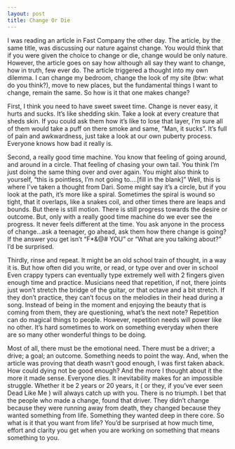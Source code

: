 ```yaml
---
layout: post
title: Change Or Die
---
```

I was reading an article in Fast Company the other day. The article, by the same title, was discussing our 
nature against change. You would think that if you were given the choice to change or die, change would be 
only nature. However, the article goes on say how although all say they want to change, how in truth, few 
ever do. The article triggered a thought into my own dilemma. I can change my bedroom, change the look of my 
site (btw: what do you think?), move to new places, but the fundamental things I want to change, remain the 
same. So how is it that one makes change?

First, I think you need to have sweet sweet time. Change is never easy, it hurts and sucks. It’s like 
shedding skin. Take a look at every creature that sheds skin. If you could ask them how it’s like to lose 
that layer, I’m sure all of them would take a puff on there smoke and same, “Man, it sucks”. It’s full of 
pain and awkwardness, just take a look at our own puberty process. Everyone knows how bad it really is.

Second, a really good time machine. You know that feeling of going around, and around in a circle. That 
feeling of chasing your own tail. You think I’m just doing the same thing over and over again. You might also 
think to yourself, “this is pointless, I’m not going to….[fill in the blank]” Well, this is where I’ve taken 
a thought from Dari. Some might say it’s a circle, but if you look at the path, it’s more like a spiral. 
Sometimes the spiral is wound so tight, that it overlaps, like a snakes coil, and other times there are leaps 
and bounds. But there is still motion. There is still progress towards the desire or outcome. But, only with 
a really good time machine do we ever see the progress. It never feels different at the time. You ask anyone 
in the process of change…ask a teenager, go ahead, ask them how there change is going? If the answer you get 
isn’t “F*&@# YOU” or “What are you talking about?” I’d be surprised.

Thirdly, rinse and repeat. It might be an old school train of thought, in a way it is. But how often did you 
write, or read, or type over and over in school Even crappy typers can eventually type extremely well with 2 
fingers given enough time and practice. Musicians need that repetition, if not, there joints just won’t 
stretch the bridge of the guitar, or that octave and a bit stretch. If they don’t practice, they can’t focus 
on the melodies in their head during a song. Instead of being in the moment and enjoying the beauty that is 
coming from them, they are questioning, what’s the next note? Repetition can do magical things to people. 
However, repetition needs will power like no other. It’s hard sometimes to work on something everyday when 
there are so many other wonderful things to be doing.

Most of all, there must be the emotional need. There must be a driver; a drive; a goal; an outcome. Something 
needs to point the way. And, when the article was proving that death wasn’t good enough, I was first taken 
aback. How could dying not be good enough? And the more I thought about it the more it made sense. Everyone 
dies. It inevitability makes for an impossible struggle. Whether it be 2 years or 20 years, it ( or they, if 
you’ve ever seen Dead Like Me ) will always catch up with you. There is no triumph. I bet that the people who 
made a change, found that driver. They didn’t change because they were running away from death, they changed 
because they wanted something from life. Something they wanted deep in there core. So what is it that you 
want from life? You’d be surprised at how much time, effort and clarity you get when you are working on 
something that means something to you.

